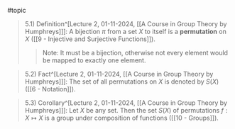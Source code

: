 #topic

>5.1) Definition^[Lecture 2, 01-11-2024, [[A Course in Group Theory by Humphreys]]]: A bijection $\pi$ from a set $X$ to itself is a **permutation** on $X$ ([[9 - Injective and Surjective Functions]]).
>>Note: It must be a bijection, otherwise not every element would be mapped to exactly one element.

>5.2) Fact^[Lecture 2, 01-11-2024, [[A Course in Group Theory by Humphreys]]]: The set of all permutations on $X$ is denoted by $S(X)$ ([[6 - Notation]]).

>5.3) Corollary^[Lecture 2, 01-11-2024, [[A Course in Group Theory by Humphreys]]]: Let $X$ be any set. Then the set $S(X)$ of permutations $f:X \mapsto X$ is a group under composition of functions ([[10 - Groups]]).